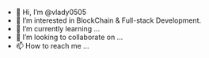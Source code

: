 - 👋 Hi, I’m @vlady0505
- 👀 I’m interested in BlockChain & Full-stack Development.
- 🌱 I’m currently learning ...
- 💞️ I’m looking to collaborate on ...
- 📫 How to reach me ...

<!---
vlady0505/vlady0505 is a ✨ special ✨ repository because its `README.md` (this file) appears on your GitHub profile.
You can click the Preview link to take a look at your changes.
--->
